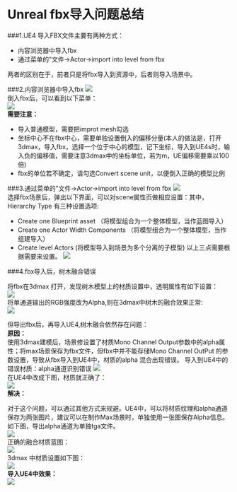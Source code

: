 # Unreal fbx导入问题总结

###1.UE4 导入FBX文件主要有两种方式：
- 内容浏览器中导入fbx
- 通过菜单的"文件->Actor->import into level from fbx 

两者的区别在于，前者只是将fbx导入到资源中，后者则导入场景中。

###2.内容浏览器中导入fbx
![](res/fbx_1.png)   
倒入fbx后，可以看到以下菜单：    
![](res/fbx_1.1.png)  
**需要注意：**     

-  导入普通模型，需要把improt mesh勾选
-  坐标中心不在fbx中心，需要单独设置倒入的偏移分量(本人的做法是，打开3dmax，导入fbx，选择一个位于中心的模型，记下坐标，导入到UE4s时，输入负的偏移值，需要注意3dmax中的坐标单位，若为m，UE偏移需要乘以100倍)
-  fbx的单位若不确定，请勾选Convert scene unit，以便倒入正确的模型比例

###3.通过菜单的"文件->Actor->import into level from fbx 
![](res/fbx_2.png)  
选择fbx场景后，弹出以下界面，可以对scene属性页做相应设置：其中，Hierarchy Type 有三种设置选项:  

- Create one Blueprint asset （将模型组合为一个整体模型，当作蓝图导入）
- Create one Actor Width Components （将模型组合为一个整体模型，当作组建导入）
- Create level Actors (将模型导入到场景为多个分离的子模型)
 以上三点需要根据需要来设置。
![](res/fbx_2.1.png)      

###4.fbx导入后，树木融合错误      
  
将fbx在3dmax 打开，发现树木模型上的材质设置中，透明属性有如下设置：   
 ![](res/fbx_noAlpha.PNG)   
将单通道输出的RGB强度改为Alpha,则在3dmax中树木的融合效果正常:   
![](res/fbx_alpha.jpg)

但导出fbx后，再导入UE4,树木融合依然存在问题：  
**原因：**    
   使用3dmax建模后，场景修设置了材质Mono Channel Output参数中的alpha属性；将max场景保存为fbx文件，但fbx中并不能存储Mono Channel OutPut 的参数设置，导致从fbx导入到UE4中，材质的alpha 混合出现错误。
导入到UE4中的错误材质：alpha通道识别错误
![](res/fbx_err.1.jpg)    
在UE4中改成下图，材质就正确了：  
![](res/fbx_err.2.jpg)   
**解决：** 

对于这个问题，可以通过其他方式来规避。UE4中，可以将材质纹理和alpha通道保存为两张图片，建议可以在制作Max场景时，单独使用一张图保存Alpha信息。如下图，导出alpha通道为单独tga文件。  
![](res/fbx_err.3.jpg)  
正确的融合材质蓝图：    
![](res/fbx_err.4.jpg)  
3dmax 中材质设置如下图：  
![](res/fbx_err.5.jpg)  
**导入UE4中效果：**  
![](res/fbx_err.6.jpg)  